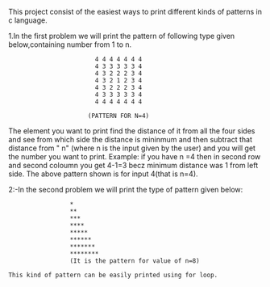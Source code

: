 This project consist of the easiest ways to print different kinds of patterns in c language.

1.In the first problem we will print the pattern of following type given below,containing number from 1 to n.

                            4 4 4 4 4 4 4 
                            4 3 3 3 3 3 4   
                            4 3 2 2 2 3 4   
                            4 3 2 1 2 3 4   
                            4 3 2 2 2 3 4   
                            4 3 3 3 3 3 4   
                            4 4 4 4 4 4 4  
                            
                          (PATTERN FOR N=4)
                            
 The element you want to print find the distance of it from all the four sides and see from which side the distance is mininmum and 
 then subtract that distance from " n" (where n is the input given by the user) and you will get the number you want to print.
 Example:
 if you have n =4 then in second row and second coloumn you get 4-1=3 becz minimum distance was 1 from left side.
 The above pattern shown is for input 4(that is n=4).
 
 
 2:-In the second problem we will print the type of pattern given below:
                   
                   
                     *
                     **
                     ***
                     ****
                     *****
                     ******
                     *******
                     ********
                     (It is the pattern for value of n=8)
                     
    This kind of pattern can be easily printed using for loop.
